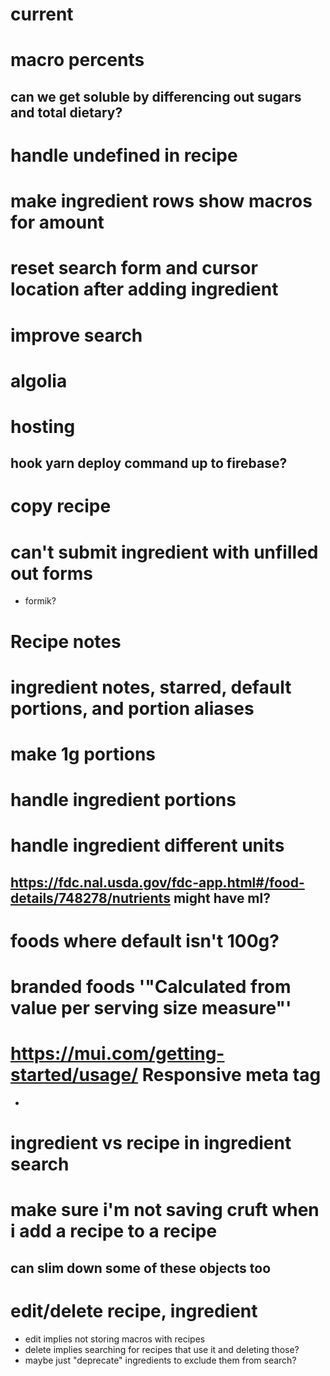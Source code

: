 # current
# macro percents

## can we get soluble by differencing out sugars and total dietary?
# handle undefined in recipe 
# make ingredient rows show macros for amount
# reset search form and cursor location after adding ingredient
# improve search
# algolia
# hosting
## hook yarn deploy command up to firebase?
# copy recipe
# can't submit ingredient with unfilled out forms
- formik?
# Recipe notes
# ingredient notes, starred, default portions, and portion aliases
# make 1g portions
# handle ingredient portions
# handle ingredient different units
## https://fdc.nal.usda.gov/fdc-app.html#/food-details/748278/nutrients might have ml?
# foods where default isn't 100g?
# branded foods '"Calculated from value per serving size measure"'
# https://mui.com/getting-started/usage/ Responsive meta tag
- <meta name="viewport" content="initial-scale=1, width=device-width" />
# ingredient vs recipe in ingredient search
# make sure i'm not saving cruft when i add a recipe to a recipe
## can slim down some of these objects too

# edit/delete recipe, ingredient
- edit implies not storing macros with recipes
- delete implies searching for recipes that use it and deleting those?
- maybe just "deprecate" ingredients to exclude them from search?
